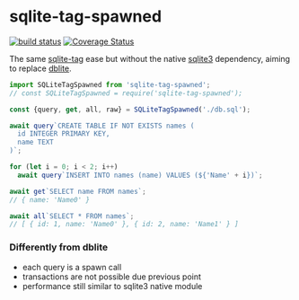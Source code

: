 # sqlite-tag-spawned

[![build status](https://github.com/WebReflection/sqlite-tag-spawned/actions/workflows/node.js.yml/badge.svg)](https://github.com/WebReflection/sqlite-tag-spawned/actions) [![Coverage Status](https://coveralls.io/repos/github/WebReflection/sqlite-tag-spawned/badge.svg?branch=main)](https://coveralls.io/github/WebReflection/sqlite-tag-spawned?branch=main)

The same [sqlite-tag](https://github.com/WebReflection/sqlite-tag#readme) ease but without the native [sqlite3](https://www.npmjs.com/package/sqlite3) dependency, aiming to replace [dblite](https://github.com/WebReflection/dblite#readme).

```js
import SQLiteTagSpawned from 'sqlite-tag-spawned';
// const SQLiteTagSpawned = require('sqlite-tag-spawned');

const {query, get, all, raw} = SQLiteTagSpawned('./db.sql');

await query`CREATE TABLE IF NOT EXISTS names (
  id INTEGER PRIMARY KEY,
  name TEXT
)`;

for (let i = 0; i < 2; i++)
  await query`INSERT INTO names (name) VALUES (${'Name' + i})`;

await get`SELECT name FROM names`;
// { name: 'Name0' }

await all`SELECT * FROM names`;
// [ { id: 1, name: 'Name0' }, { id: 2, name: 'Name1' } ]
```

### Differently from dblite

  * each query is a spawn call
  * transactions are not possible due previous point
  * performance still similar to sqlite3 native module

